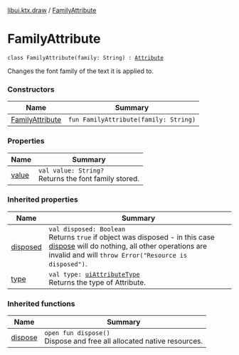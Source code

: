 [libui.ktx.draw](../README.md) / [FamilyAttribute](README.md)

# FamilyAttribute

`class FamilyAttribute(family: String) : `[`Attribute`](../-attribute/README.md)

Changes the font family of the text it is applied to.

### Constructors

| Name | Summary |
|---|---|
| [FamilyAttribute](-family-attribute.md) | `fun FamilyAttribute(family: String)` |

### Properties

| Name | Summary |
|---|---|
| [value](value.md) | `val value: String?`<br>Returns the font family stored. |

### Inherited properties

| Name | Summary |
|---|---|
| [disposed](../../libui.ktx/-disposable/disposed.md) | `val disposed: Boolean`<br>Returns `true` if object was disposed - in this case [dispose](../../libui.ktx/-disposable/dispose.md) will do nothing, all other operations are invalid and will `throw Error("Resource is disposed")`. |
| [type](../-attribute/type.md) | `val type: `[`uiAttributeType`](../../libui/ui-attribute-type.md)<br>Returns the type of Attribute. |

### Inherited functions

| Name | Summary |
|---|---|
| [dispose](../../libui.ktx/-disposable/dispose.md) | `open fun dispose()`<br>Dispose and free all allocated native resources. |
